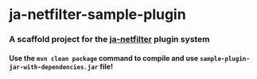 # ja-netfilter-sample-plugin

### A scaffold project for the [ja-netfilter](https://github.com/pengzhile/ja-netfilter) plugin system

#### Use the `mvn clean package` command to compile and use `sample-plugin-jar-with-dependencies.jar` file!